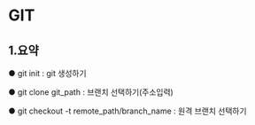 # GIT 

## 1.요약

● git init : git 생성하기

● git clone git_path : 브랜치 선택하기(주소입력)

● git checkout -t remote_path/branch_name : 원격 브랜치 선택하기



